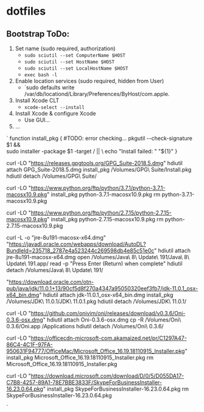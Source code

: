 # dotfiles
## Bootstrap ToDo:
1. Set name (sudo required, authorization)
    - `sudo sciutil --set ComputerName $HOST`
    - `sudo sciutil --set HostName $HOST`
    - `sudo sciutil --set LocalHostName $HOST`
    - `exec bash -l`
1. Enable location services (sudo required, hidden from User)
    - `sudo defaults write /var/db/locationd/Library/Preferences/ByHost/com.apple.
1. Install Xcode CLT
    - `xcode-select --install`
1. Install Xcode & configure Xcode
    - Use GUI...
1. ...

`
function install_pkg {
    #TODO: error checking...
    pkgutil --check-signature $1 && \
    sudo installer -package $1 -target / || \
    echo "Install failed: " "${1}"
}

curl -LO "https://releases.gpgtools.org/GPG_Suite-2018.5.dmg"
hdiutil attach GPG_Suite-2018.5.dmg
install_pkg /Volumes/GPG\ Suite/Install.pkg
hdiutil detach /Volumes/GPG\ Suite/

curl -LO "https://www.python.org/ftp/python/3.7.1/python-3.7.1-macosx10.9.pkg"
install_pkg python-3.7.1-macosx10.9.pkg
rm python-3.7.1-macosx10.9.pkg

curl -LO "https://www.python.org/ftp/python/2.7.15/python-2.7.15-macosx10.9.pkg"
install_pkg python-2.7.15-macosx10.9.pkg
rm python-2.7.15-macosx10.9.pkg

curl -L -o "jre-8u191-macosx-x64.dmg" "https://javadl.oracle.com/webapps/download/AutoDL?BundleId=235718_2787e4a523244c269598db4e85c51e0c"
hdiutil attach jre-8u191-macosx-x64.dmg
open /Volumes/Java\ 8\ Update\ 191/Java\ 8\ Update\ 191.app/
read -p "Press Enter (Return) when complete"
hdiutil detach /Volumes/Java\ 8\ Update\ 191/

"https://download.oracle.com/otn-pub/java/jdk/11.0.1+13/90cf5d8f270a4347a95050320eef3fb7/jdk-11.0.1_osx-x64_bin.dmg"
hdiutil attach jdk-11.0.1_osx-x64_bin.dmg
install_pkg /Volumes/JDK\ 11.0.1/JDK\ 11.0.1.pkg
hdiutil detach /Volumes/JDK\ 11.0.1/

curl -LO "https://github.com/onivim/oni/releases/download/v0.3.6/Oni-0.3.6-osx.dmg"
hdiutil attach Oni-0.3.6-osx.dmg
cp -R /Volumes/Oni\ 0.3.6/Oni.app /Applications
hdiutil detach /Volumes/Oni\ 0.3.6/

curl -LO "https://officecdn-microsoft-com.akamaized.net/pr/C1297A47-86C4-4C1F-97FA-950631F94777/OfficeMac/Microsoft_Office_16.19.18110915_Installer.pkg"
install_pkg Microsoft_Office_16.19.18110915_Installer.pkg
rm Microsoft_Office_16.19.18110915_Installer.pkg

curl -LO "https://download.microsoft.com/download/D/0/5/D055DA17-C7B8-4257-89A1-78E7BBE3833F/SkypeForBusinessInstaller-16.23.0.64.pkg"
install_pkg SkypeForBusinessInstaller-16.23.0.64.pkg
rm SkypeForBusinessInstaller-16.23.0.64.pkg

`
